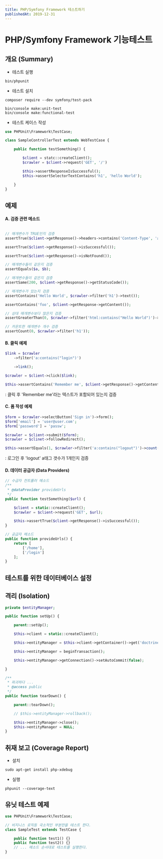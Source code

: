 ```yaml
---
title: PHP/Symfony Framework 테스트하기
publishedAt: 2019-12-31
---
```


# PHP/Symfony Framework 기능테스트

## 개요 (Summary)

-   테스트 실행

```
bin/phpunit
```

-   테스트 설치

```
composer require --dev symfony/test-pack
```

```
bin/console make:unit-test
bin/console make:functional-test
```

-   테스트 케이스 작성

```php
use PHPUnit\Framework\TestCase;

class SampleControllerTest extends WebTestCase {

    public function testSomething() {

        $client = statc::createClient();
        $crawler = $client->request('GET', '/')

        $this->assertResponseIsSuccessful();
        $this->assertSelectorTextContains('h1', 'hello World');

    }
}
```

## 예제

#### A. 검증 관련 메소드

```php

// 매개변수가 TRUE인지 검증
assertTrue($client->getResponse()->headers->contains('Content-Type', 'application/json'), 'MESSAGE');

assertTrue($client->getResponse()->isSuccessful());

assertTrue($client->getResponse()->isNotFound());

// 매개변수들이 같은지 검증
assertEquals($a, $b);

// 매개변수들이 같은지 검증
assertSame(200, $client->getResponse()->getStatusCode());

// 매개변수가 있는지 검증
assertContains('Hello World', $crawler->filter('h1')->text());

assertContains('foo', $client->getResponse->getContent());

// 상대 매개변수보다 많은지 검증
assertGreaterThan(0, $crawler->filter('html:contains("Hello World")')->count());

// 카운트한 매개변수 개수 검증
assertCount(0, $crawler->filter('h1'));

```

#### B. 클릭 예제

```php
$link = $crawler
    ->filter('a:contains("login")')

    ->link();

$crawler = $client->click($link);

$this->assertContains('Remember me', $client->getResponse()->getContent());
```

: 클릭 후 'Remember me'라는 텍스트가 포함되어 있는지 검증

#### C. 폼 작성 예제

```php
$form = $crawler->selectButton('Sign in')->form();
$form['email'] = 'user@user.com';
$form['password'] = 'passw';

$crawler = $client->submit($form);
$crawler = $clinet->followRedirect();

$this->assertEquals(1, $crawler->filter('a:contains("logout")')->count());
```

: 로그인 후 'logout' a태그 갯수가 1개인지 검증

#### D. 데이터 공급자 (Data Providers)

```php
// 수급자 컨트롤러 메소드
/**
 * @dataProvider provideUrls
 */
public function testSomething($url) {

    $client = static::createClient();
    $crawler = $client->request('GET', $url);

    $this->assertTrue($client->getResponse()->isSuccessful());
}
```

```php
// 공급자 메소드
public function provideUrls() {
    return [
        ['/home'],
        ['/login']
    ];
}
```

## 테스트를 위한 데이터베이스 설정

## 격리 (Isolation)

```php
private $entityManager;

public function setUp() {

    parent::setUp();

    $this->client = static::createClient();

    $this->entityManager = $this->client->getContainer()->get('doctrine.orm.entity_manager');

    $this->entityManager = beginTransaction();

    $this->entityManager->getConnection()->setAutoCommit(false);

}
```

```php
/**
 * 파괴하다 ...
 * @access public
 */
public function tearDown() {

    parent::tearDown();

    // $this->entityManager->rollback();

    $this->entityManager->close();
    $this->entityManager = NULL;
}
```

## 취재 보고 (Coverage Report)

-   설치

```
sudo apt-get install php-xdebug
```

-   실행

```
phpunit --coverage-text
```

## 유닛 테스트 예제

```php
use PHPUnit\Framework\TestCase;

// 비지니스 로직등 국소적인 부분만을 테스트 한다.
class SampleTest extends TestCase {

    public function test1() {}
    public function test2() {}
    // ... 메소드 순서대로 테스트를 실행한다.
}
```
